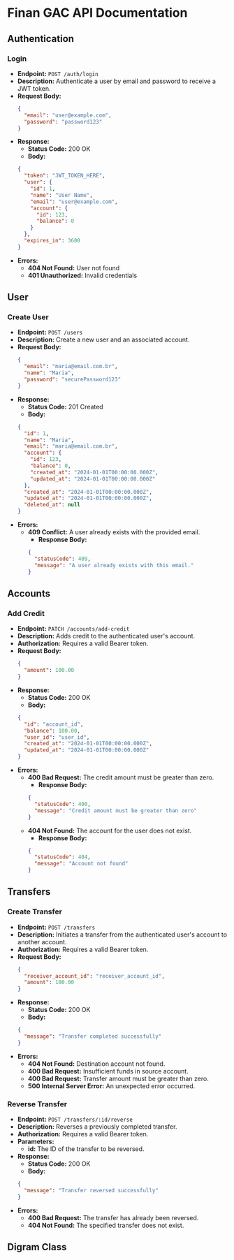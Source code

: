 # Finan GAC API Documentation

## Authentication

### Login
- **Endpoint:** `POST /auth/login`
- **Description:** Authenticate a user by email and password to receive a JWT token.
- **Request Body:**
  ```json
  {
    "email": "user@example.com",
    "password": "password123"
  }
  ```
- **Response:**
  - **Status Code:** 200 OK
  - **Body:**
  ```json
  {
    "token": "JWT_TOKEN_HERE",
    "user": {
      "id": 1,
      "name": "User Name",
      "email": "user@example.com",
      "account": {
        "id": 123,
        "balance": 0
      }
    },
    "expires_in": 3600
  }
  ```
- **Errors:**
  - **404 Not Found:** User not found
  - **401 Unauthorized:** Invalid credentials

## User

### Create User
- **Endpoint:** `POST /users`
- **Description:** Create a new user and an associated account.
- **Request Body:**
  ```json
  {
    "email": "maria@email.com.br",
    "name": "Maria",
    "password": "securePassword123"
  }
  ```
- **Response:**
  - **Status Code:** 201 Created
  - **Body:**
  ```json
  {
    "id": 1,
    "name": "Maria",
    "email": "maria@email.com.br",
    "account": {
      "id": 123,
      "balance": 0,
      "created_at": "2024-01-01T00:00:00.000Z",
      "updated_at": "2024-01-01T00:00:00.000Z"
    },
    "created_at": "2024-01-01T00:00:00.000Z",
    "updated_at": "2024-01-01T00:00:00.000Z",
    "deleted_at": null
  }
  ```
- **Errors:**
  - **409 Conflict:** A user already exists with the provided email.
    - **Response Body:**
    ```json
    {
      "statusCode": 409,
      "message": "A user already exists with this email."
    }
    ```

## Accounts

### Add Credit
- **Endpoint:** `PATCH /accounts/add-credit`
- **Description:** Adds credit to the authenticated user's account.
- **Authorization:** Requires a valid Bearer token.
- **Request Body:**
  ```json
  {
    "amount": 100.00
  }
  ```
- **Response:**
  - **Status Code:** 200 OK
  - **Body:**
  ```json
  {
    "id": "account_id",
    "balance": 100.00,
    "user_id": "user_id",
    "created_at": "2024-01-01T00:00:00.000Z",
    "updated_at": "2024-01-01T00:00:00.000Z"
  }
  ```
- **Errors:**
  - **400 Bad Request:** The credit amount must be greater than zero.
    - **Response Body:**
    ```json
    {
      "statusCode": 400,
      "message": "Credit amount must be greater than zero"
    }
    ```
  - **404 Not Found:** The account for the user does not exist.
    - **Response Body:**
    ```json
    {
      "statusCode": 404,
      "message": "Account not found"
    }
    ```

## Transfers

### Create Transfer
- **Endpoint:** `POST /transfers`
- **Description:** Initiates a transfer from the authenticated user's account to another account.
- **Authorization:** Requires a valid Bearer token.
- **Request Body:**
  ```json
  {
    "receiver_account_id": "receiver_account_id",
    "amount": 100.00
  }
  ```
- **Response:**
  - **Status Code:** 200 OK
  - **Body:**
  ```json
  {
    "message": "Transfer completed successfully"
  }
  ```
- **Errors:**
  - **404 Not Found:** Destination account not found.
  - **400 Bad Request:** Insufficient funds in source account.
  - **400 Bad Request:** Transfer amount must be greater than zero.
  - **500 Internal Server Error:** An unexpected error occurred.

### Reverse Transfer
- **Endpoint:** `POST /transfers/:id/reverse`
- **Description:** Reverses a previously completed transfer.
- **Authorization:** Requires a valid Bearer token.
- **Parameters:**
  - **id:** The ID of the transfer to be reversed.
- **Response:**
  - **Status Code:** 200 OK
  - **Body:**
  ```json
  {
    "message": "Transfer reversed successfully"
  }
  ```
- **Errors:**
  - **400 Bad Request:** The transfer has already been reversed.
  - **404 Not Found:** The specified transfer does not exist.


## Digram Class

